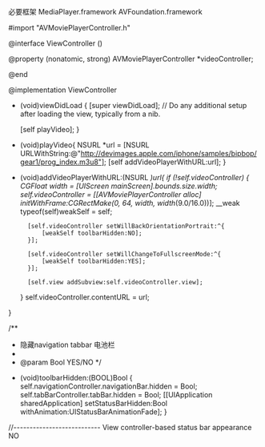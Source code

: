 必要框架
MediaPlayer.framework
AVFoundation.framework


#import "AVMoviePlayerController.h"

@interface ViewController ()

@property (nonatomic, strong) AVMoviePlayerController  *videoController;

@end

@implementation ViewController

- (void)viewDidLoad {
    [super viewDidLoad];
    // Do any additional setup after loading the view, typically from a nib.

    [self playVideo];
}

- (void)playVideo{
    NSURL *url = [NSURL URLWithString:@"http://devimages.apple.com/iphone/samples/bipbop/gear1/prog_index.m3u8"];
    [self addVideoPlayerWithURL:url];
}

- (void)addVideoPlayerWithURL:(NSURL *)url{
    if (!self.videoController) {
        CGFloat width = [UIScreen mainScreen].bounds.size.width;
        self.videoController = [[AVMoviePlayerController alloc] initWithFrame:CGRectMake(0, 64, width, width*(9.0/16.0))];
        __weak typeof(self)weakSelf = self;

        [self.videoController setWillBackOrientationPortrait:^{
            [weakSelf toolbarHidden:NO];
        }];

        [self.videoController setWillChangeToFullscreenMode:^{
            [weakSelf toolbarHidden:YES];
        }];

        [self.view addSubview:self.videoController.view];
    }
    self.videoController.contentURL = url;

}

/**
*  隐藏navigation tabbar 电池栏
*
*  @param Bool YES/NO
*/
- (void)toolbarHidden:(BOOL)Bool {
    self.navigationController.navigationBar.hidden = Bool;
    self.tabBarController.tabBar.hidden = Bool;
    [[UIApplication sharedApplication] setStatusBarHidden:Bool withAnimation:UIStatusBarAnimationFade];
}


//---------------------------
View controller-based status bar appearance    NO
